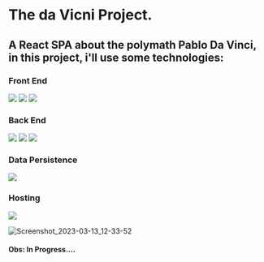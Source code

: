 # The da Vicni Project.

##  A React SPA about the polymath Pablo Da Vinci, in this project,  i'll use some technologies:


### Front End
<img src="https://img.shields.io/badge/JavaScript-F7DF1E?style=for-the-badge&logo=javascript&logoColor=black">
<img src="https://img.shields.io/badge/React-20232A?style=for-the-badge&logo=react&logoColor=61DAFB">
<img src="https://img.shields.io/badge/styled--components-DB7093?style=for-the-badge&logo=styled-components&logoColor=white">

### Back End
<img src="https://img.shields.io/badge/Express.js-000000?style=for-the-badge&logo=express&logoColor=white">
<img src="https://img.shields.io/badge/Node.js-339933?style=for-the-badge&logo=nodedotjs&logoColor=white">
<img src="https://img.shields.io/badge/Mongoose-00C58E?style=for-the-badge">

### Data Persistence
<img src="https://img.shields.io/badge/MongoDB-white?style=for-the-badge&logo=mongodb&logoColor=4EA94B">


### Hosting
<img src="https://img.shields.io/badge/Vercel-000000?style=for-the-badge&logo=vercel&logoColor=white">

<br />

![Screenshot_2023-03-13_12-33-52](https://user-images.githubusercontent.com/82295321/224751457-c3b46bc2-5289-4abe-a718-4be89af6f337.png)


#### Obs: In Progress....
